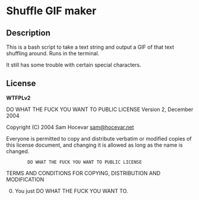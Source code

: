 # Shuffle GIF maker

## Description

This is a bash script to take a text string and output a GIF of that text shuffling around. Runs in the terminal.

It still has some trouble with certain special characters.

## License

**WTFPLv2**

 DO WHAT THE FUCK YOU WANT TO PUBLIC LICENSE 
                    Version 2, December 2004 

 Copyright (C) 2004 Sam Hocevar <sam@hocevar.net> 

 Everyone is permitted to copy and distribute verbatim or modified 
 copies of this license document, and changing it is allowed as long 
 as the name is changed. 

            DO WHAT THE FUCK YOU WANT TO PUBLIC LICENSE 
   TERMS AND CONDITIONS FOR COPYING, DISTRIBUTION AND MODIFICATION 

  0. You just DO WHAT THE FUCK YOU WANT TO.
